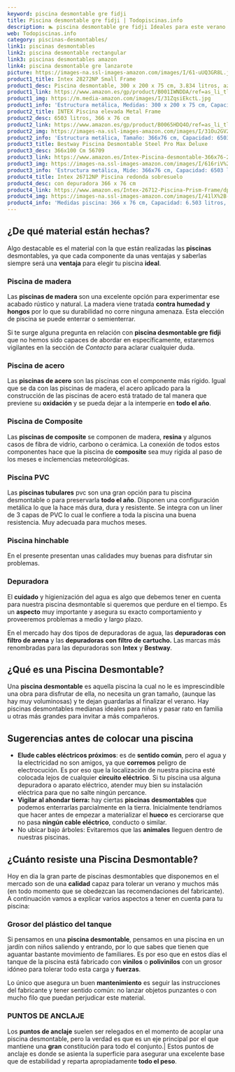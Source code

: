 ```yaml
---
keyword: piscina desmontable gre fidji
title: Piscina desmontable gre fidji | Todopiscinas.info
description: 🏊 piscina desmontable gre fidji Ideales para este verano 2021. Aquí puedes comprar piscina desmontable gre fidji y comparar con otras similares. No dejes escapar piscina desmontable gre fidji a un precio realmente tentador.
web: Todopiscinas.info
category: piscinas-desmontables/
link1: piscinas desmontables
link2: piscina desmontable rectangular
link3: piscinas desmontables amazon
link4: piscina desmontable gre lanzarote
picture: https://images-na.ssl-images-amazon.com/images/I/61-uUQ3GR8L.jpg
product1_title: Intex 28272NP Small Frame
product1_desc: Piscina desmontable, 300 x 200 x 75 cm, 3.834 litros, azul
product1_link: https://www.amazon.es/gp/product/B001IWNDDA/ref=as_li_tl?ie=UTF8&camp=3638&creative=24630&creativeASIN=B001IWNDDA&linkCode=as2&tag=todopiscinas0e-21&linkId=25b9d647487c889cb6ef56ed63f50ca1
product1_img: https://m.media-amazon.com/images/I/31ZqsiEkctL.jpg
product1_info: 'Estructura metálica, Medidas: 300 x 200 x 75 cm, Capacidad: 3.834 litros, Para 6 personas (+ 6 años), Fácil montaje, Forma rectangular'
product2_title: INTEX Piscina elevada Metal Frame
product2_desc: 6503 litros, 366 x 76 cm
product2_link: https://www.amazon.es/gp/product/B0065HDQ4O/ref=as_li_tl?ie=UTF8&camp=3638&creative=24630&creativeASIN=B0065HDQ4O&linkCode=as2&tag=todopiscinas0e-21&linkId=ed2430e3ba564d3527ee103df33ed7b3
product2_img: https://images-na.ssl-images-amazon.com/images/I/31Ou2GV2SAL.jpg
product2_info: 'Estructura metálica, Tamaño: 366x76 cm, Capacidad: 6503 litros, Forma circular, De 4 a 7 personas (+6 años)'
product3_title: Bestway Piscina Desmontable Steel Pro Max Deluxe
product3_desc: 366x100 Cm 56709
product3_link: https://www.amazon.es/Intex-Piscina-desmontable-366x76-28210NP/dp/B0065HDQ4O?__mk_es_ES=%C3%85M%C3%85%C5%BD%C3%95%C3%91&crid=25UQGV9HG2INI&dchild=1&keywords=piscinas+desmontables&qid=1615854176&sprefix=piscinas+dem%2Caps%2C201&sr=8-5&linkCode=ll1&tag=todopiscinas0e-21&linkId=34f200977c6cbaab1f3f4d9ac0e64755&language=es_ES&ref_=as_li_ss_tl
product3_img: https://images-na.ssl-images-amazon.com/images/I/616riV%2BiY3L.jpg
product3_info: 'Estructura metálica, Mide: 366x76 cm, Capacidad: 6503 litros, De 4 a 7 personas mayores de 6 años, Forma circular, Tecnología Super-Tough'
product4_title: Intex 26712NP Piscina redonda sobresuelo
product4_desc: con depuradora 366 x 76 cm
product4_link: https://www.amazon.es/Intex-26712-Piscina-Prism-Frame/dp/B07FB823GL?__mk_es_ES=%C3%85M%C3%85%C5%BD%C3%95%C3%91&dchild=1&keywords=piscinas+desmontables+con+depuradora&qid=1615936418&sr=8-5&linkCode=ll1&tag=todopiscinas0e-21&linkId=d98699de7830cd471766fa1daa36de34&language=es_ES&ref_=as_li_ss_tl
product4_img: https://images-na.ssl-images-amazon.com/images/I/41lX%2B-YpibL.jpg
product4_info: 'Medidas piscina: 366 x 76 cm, Capacidad: 6.503 litros, Incluye depuradora de cartucha A, Lona resistente triple capa'
---
```




## ¿De qué material están hechas?

Algo destacable es el material con la que están realizadas las **piscinas** desmontables, ya que cada componente da unas ventajas y saberlas siempre será una **ventaja** para elegir tu piscina **ideal**.


### Piscina de madera

Las **piscinas de madera** son una excelente opción para experimentar ese acabado rústico y natural. La madera viene tratada **contra humedad y hongos** por lo que su durabilidad no corre ninguna amenaza. Esta elección de piscina se puede enterrar o semienterrar.

Si te surge alguna pregunta en relación con **piscina desmontable gre fidji** que no hemos sido capaces de abordar en específicamente, estaremos vigilantes en la sección de _Contacto_ para aclarar cualquier duda.


### Piscina de acero

Las **piscinas de acero** son las piscinas con el componente más rígido. Igual que se da con las piscinas de madera, el acero aplicado para la construcción de las piscinas de acero está tratado de tal manera que previene su **oxidación** y se pueda dejar a la intemperie en **todo el año**.


### Piscina de Composite

Las **piscinas de composite** se componen de madera, **resina** y algunos casos de fibra de vidrio, carbono o cerámica. La conexión de todos estos componentes hace que la piscina de **composite** sea muy rígida al paso de los meses e inclemencias meteorológicas.


### Piscina  PVC

Las **piscinas tubulares** pvc son una gran opción para tu piscina desmontable o para preservarla **todo el año**. Disponen una configuración metálica lo que la hace más dura, dura y resistente. Se integra con un liner de 3 capas de PVC lo cual le confiere a toda la piscina una buena resistencia. Muy adecuada para muchos meses.


### Piscina hinchable

 En el presente presentan unas calidades muy buenas para disfrutar sin problemas.


### Depuradora

El **cuidado** y higienización del agua es algo que debemos tener en cuenta para nuestra piscina desmontable si queremos que perdure en el tiempo. Es un **aspecto** muy importante y asegura su exacto comportamiento y proveeremos problemas a medio y largo plazo.

En el mercado hay dos tipos de depuradoras de agua, las **depuradoras con filtro de arena** y  las **depuradoras** **con filtro de cartucho.** Las marcas más renombradas para las depuradoras son **Intex** y **Bestway**.
## ¿Qué es una Piscina Desmontable?

Una **piscina desmontable** es aquella piscina la cual no le es imprescindible una obra para disfrutar de ella, no necesita un gran tamaño, (aunque las hay muy voluminosas) y te dejan guardarlas al finalizar el verano. Hay piscinas desmontables medianas ideales para niñas y pasar rato en familia u otras más grandes para invitar a más compañeros.

<brand-panel :title=product1_title :desc=product1_desc :img=product1_img :link=product1_link></brand-panel>


## Sugerencias antes de colocar una piscina



*   **Elude cables eléctricos próximos**: es de **sentido común**, pero el agua y la electricidad no son amigos, ya que **corremos** peligro de electrocución. Es por eso que la localización de nuestra piscina esté colocada lejos de cualquier **circuito eléctrico**. Si tu piscina usa alguna depuradora o aparato eléctrico, atender muy bien su instalación eléctrica para que no salte ningún percance.
*   **Vigilar al ahondar tierra:** hay ciertas **piscinas desmontables** que podemos enterrarlas parcialmente en la tierra. Inicialmente tendríamos que hacer antes de empezar a materializar el **hueco** es cerciorarse que no pasa **ningún cable eléctrico**, conducto o similar.
*   No ubicar bajo árboles: Evitaremos que las **animales** lleguen dentro de nuestras piscinas.


## ¿Cuánto resiste una Piscina Desmontable?

Hoy en dia la gran parte de piscinas desmontables que disponemos en el mercado son de una **calidad** capaz para tolerar un verano y muchos más (en todo momento que se obedezcan las recomendaciones del fabricante). A continuación vamos a explicar varios aspectos a tener en cuenta para tu piscina:


### Grosor del plástico del tanque

Si pensamos en una **piscina desmontable**, pensamos en una piscina en un jardín con niños saliendo y entrando, por lo que sabes que tienen que aguantar bastante movimiento de familiares. Es por eso que en estos días el tanque de la piscina está fabricado con **vinilos** o **polivinilos** con un grosor idóneo para tolerar todo esta carga y **fuerzas**.

Lo único que asegura un	 buen **mantenimiento** es seguir las instrucciones del fabricante y tener sentido común: no lanzar objetos punzantes o con mucho filo que puedan perjudicar este material.


### PUNTOS DE ANCLAJE

Los **puntos de anclaje** suelen ser relegados en el momento de acoplar una piscina desmontable, pero la verdad es que es un eje principal por el que mantiene una **gran** constitución para todo el conjunto.| Estos puntos de anclaje es donde se asienta la superficie para asegurar una excelente base que de estabilidad y reparta apropiadamente **todo el peso**.

<stats-list :link1=link1 :link2=link2 :link3=link3 :link4=link4 :category=category></stats-list>

<external-banner></external-banner>
